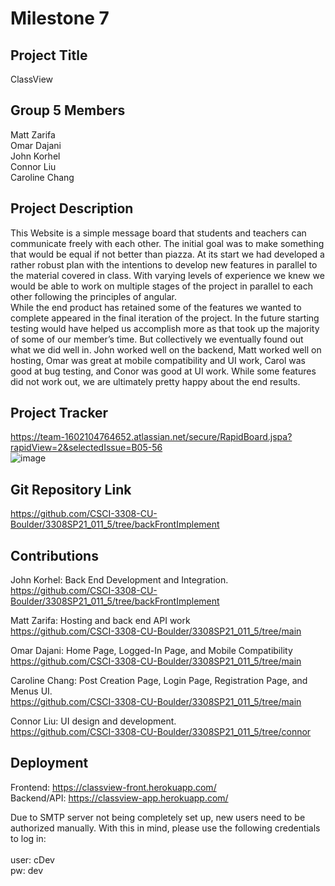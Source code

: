 # Milestone 7

## Project Title
ClassView<br>

## Group 5 Members
Matt Zarifa <br>
Omar Dajani <br>
John Korhel <br>
Connor Liu <br>
Caroline Chang <br>

## Project Description
This Website is a simple message board that students and teachers can communicate freely with each other. The initial goal was to make something that would be equal if not better than piazza. At its start we had developed a rather robust plan with the intentions to develop new features in parallel to the material covered in class. With varying levels of experience we knew we would be able to work on multiple stages of the project in parallel to each other following the principles of angular.
 <br>
While the end product has retained some of the features we wanted to complete appeared in the final iteration of the project. In the future starting testing would have helped us accomplish more as that took up the majority of some of our member’s time. But collectively we eventually found out what we did well in. John worked well on the backend, Matt worked well on hosting, Omar was great at mobile compatibility and UI work, Carol was good at bug testing, and Conor was good at UI work. While some features did not work out, we are ultimately pretty happy about the end results.
<br>

## Project Tracker
https://team-1602104764652.atlassian.net/secure/RapidBoard.jspa?rapidView=2&selectedIssue=B05-56<br>
![image](https://user-images.githubusercontent.com/47280380/115122263-d6dc2200-9f6b-11eb-8856-96a293fab491.png)<br>

## Git Repository Link
https://github.com/CSCI-3308-CU-Boulder/3308SP21_011_5/tree/backFrontImplement <br>

## Contributions
John Korhel: Back End Development and Integration. <br>
https://github.com/CSCI-3308-CU-Boulder/3308SP21_011_5/tree/backFrontImplement <br>

Matt Zarifa: Hosting and back end API work <br>
https://github.com/CSCI-3308-CU-Boulder/3308SP21_011_5/tree/main <br>

Omar Dajani: Home Page, Logged-In Page, and Mobile Compatibility <br>
https://github.com/CSCI-3308-CU-Boulder/3308SP21_011_5/tree/main <br>

Caroline Chang: Post Creation Page, Login Page, Registration Page, and Menus UI.<br>
https://github.com/CSCI-3308-CU-Boulder/3308SP21_011_5/tree/main <br>

Connor Liu: UI design and development. <br>
https://github.com/CSCI-3308-CU-Boulder/3308SP21_011_5/tree/connor <br>

## Deployment
Frontend:
https://classview-front.herokuapp.com/ <br>
Backend/API:
https://classview-app.herokuapp.com/

Due to SMTP server not being completely set up, new users need to be authorized manually. With this in mind, please use the following credentials to log in: <br><br>
user: cDev<br>
pw: dev
